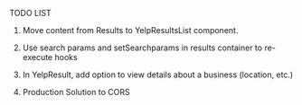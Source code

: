 TODO LIST

1. Move content from Results to YelpResultsList component.
2. Use search params and setSearchparams in results container to re-execute hooks

3. In YelpResult, add option to view details about a business (location, etc.)


4. Production Solution to CORS